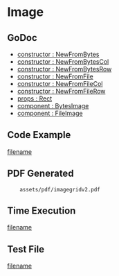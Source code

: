 # Image

## GoDoc
* [constructor : NewFromBytes](https://pkg.go.dev/github.com/johnfercher/maroto/v2/pkg/components/image#NewFromBytes)
* [constructor : NewFromBytesCol](https://pkg.go.dev/github.com/johnfercher/maroto/v2/pkg/components/image#NewFromBytesCol)
* [constructor : NewFromBytesRow](https://pkg.go.dev/github.com/johnfercher/maroto/v2/pkg/components/image#NewFromBytesRow)
* [constructor : NewFromFile](https://pkg.go.dev/github.com/johnfercher/maroto/v2/pkg/components/image#NewFromFile)
* [constructor : NewFromFileCol](https://pkg.go.dev/github.com/johnfercher/maroto/v2/pkg/components/image#NewFromFileCol)
* [constructor : NewFromFileRow](https://pkg.go.dev/github.com/johnfercher/maroto/v2/pkg/components/image#NewFromFileRow)
* [props : Rect](https://pkg.go.dev/github.com/johnfercher/maroto/v2/pkg/props#Rect)
* [component : BytesImage](https://pkg.go.dev/github.com/johnfercher/maroto/v2/pkg/components/image#BytesImage)
* [component : FileImage](https://pkg.go.dev/github.com/johnfercher/maroto/v2/pkg/components/image#FileImage)

## Code Example
[filename](../../assets/examples/imagegrid/v2/main.go ':include :type=code')

## PDF Generated
```pdf
	assets/pdf/imagegridv2.pdf
```

## Time Execution
[filename](../../assets/text/imagegridv2.txt  ':include :type=code')

## Test File
[filename](https://raw.githubusercontent.com/johnfercher/maroto/master/test/maroto/examples/imagegrid.json  ':include :type=code')